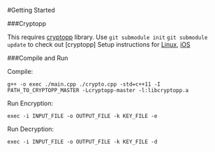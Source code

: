 #Getting Started

###Cryptopp

This requires [cryptopp](https://www.cryptopp.com/) library.
Use `git submodule init` `git submodule update` to check out [cryptopp]
Setup instructions for [Linux](https://www.cryptopp.com/wiki/Linux#Build_and_Install_the_Library), [iOS](https://www.cryptopp.com/wiki/IOS_(Xcode)#Build_the_Library)

###Compile and Run

Compile:
```
g++ -o exec ./main.cpp ./crypto.cpp -std=c++11 -I PATH_TO_CRYPTOPP_MASTER -Lcryptopp-master -l:libcryptopp.a
```
Run Encryption:
```
exec -i INPUT_FILE -o OUTPUT_FILE -k KEY_FILE -e
```
Run Decryption:
```
exec -i INPUT_FILE -o OUTPUT_FILE -k KEY_FILE -d
```

